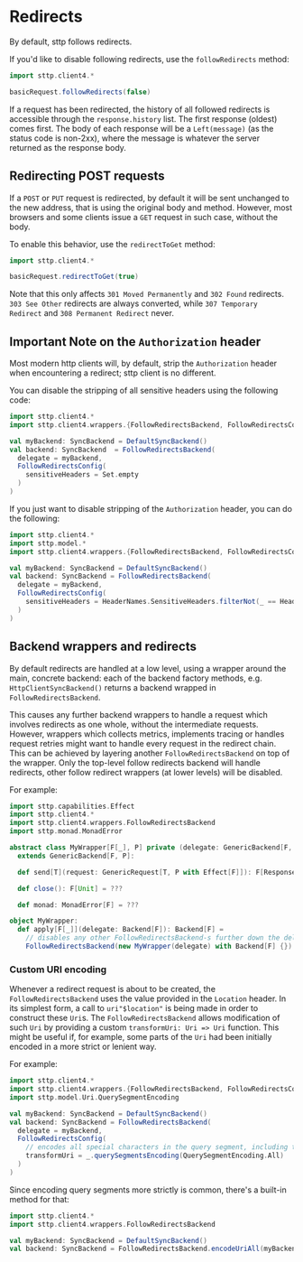 # Redirects

By default, sttp follows redirects.

If you'd like to disable following redirects, use the `followRedirects` method:

```scala
import sttp.client4.*

basicRequest.followRedirects(false)
```

If a request has been redirected, the history of all followed redirects is accessible through the `response.history` list. The first response (oldest) comes first. The body of each response will be a `Left(message)` (as the status code is non-2xx), where the message is whatever the server returned as the response body.

## Redirecting POST requests

If a `POST` or `PUT` request is redirected, by default it will be sent unchanged to the new address, that is using the original body and method. However, most browsers and some clients issue a `GET` request in such case, without the body.

To enable this behavior, use the `redirectToGet` method:

```scala
import sttp.client4.*

basicRequest.redirectToGet(true)
```

Note that this only affects `301 Moved Permanently` and `302 Found` redirects. `303 See Other` redirects are always converted, while `307 Temporary Redirect` and `308 Permanent Redirect` never.

## Important Note on the `Authorization` header

Most modern http clients will, by default, strip the `Authorization` header when encountering a redirect; sttp client is no different.

You can disable the stripping of all sensitive headers using the following code:

```scala
import sttp.client4.*
import sttp.client4.wrappers.{FollowRedirectsBackend, FollowRedirectsConfig}

val myBackend: SyncBackend = DefaultSyncBackend()
val backend: SyncBackend  = FollowRedirectsBackend(
  delegate = myBackend, 
  FollowRedirectsConfig(
    sensitiveHeaders = Set.empty
  )
)
```

If you just want to disable stripping of the `Authorization` header, you can do the following:

```scala
import sttp.client4.*
import sttp.model.*
import sttp.client4.wrappers.{FollowRedirectsBackend, FollowRedirectsConfig}

val myBackend: SyncBackend = DefaultSyncBackend()
val backend: SyncBackend = FollowRedirectsBackend(
  delegate = myBackend,
  FollowRedirectsConfig(
    sensitiveHeaders = HeaderNames.SensitiveHeaders.filterNot(_ == HeaderNames.Authorization.toLowerCase)
  )
)
```

## Backend wrappers and redirects

By default redirects are handled at a low level, using a wrapper around the main, concrete backend: each of the backend factory methods, e.g. `HttpClientSyncBackend()` returns a backend wrapped in `FollowRedirectsBackend`.

This causes any further backend wrappers to handle a request which involves redirects as one whole, without the intermediate requests. However, wrappers which collects metrics, implements tracing or handles request retries might want to handle every request in the redirect chain. This can be achieved by layering another `FollowRedirectsBackend` on top of the wrapper. Only the top-level follow redirects backend will handle redirects, other follow redirect wrappers (at lower levels) will be disabled.

For example:

```scala
import sttp.capabilities.Effect
import sttp.client4.*
import sttp.client4.wrappers.FollowRedirectsBackend
import sttp.monad.MonadError

abstract class MyWrapper[F[_], P] private (delegate: GenericBackend[F, P])
  extends GenericBackend[F, P]:

  def send[T](request: GenericRequest[T, P with Effect[F]]): F[Response[T]] = ???

  def close(): F[Unit] = ???

  def monad: MonadError[F] = ???

object MyWrapper:
  def apply[F[_]](delegate: Backend[F]): Backend[F] = 
    // disables any other FollowRedirectsBackend-s further down the delegate chain
    FollowRedirectsBackend(new MyWrapper(delegate) with Backend[F] {})
```

### Custom URI encoding

Whenever a redirect request is about to be created, the `FollowRedirectsBackend` uses the value provided in the `Location` header. In its simplest form, a call to `uri"$location"` is being made in order to construct these `Uri`s. The `FollowRedirectsBackend` allows modification of such `Uri` by providing a custom `transformUri: Uri => Uri` function. This might be useful if, for example, some parts of the `Uri` had been initially encoded in a more strict or lenient way.

For example:

```scala
import sttp.client4.*
import sttp.client4.wrappers.{FollowRedirectsBackend, FollowRedirectsConfig}
import sttp.model.Uri.QuerySegmentEncoding

val myBackend: SyncBackend = DefaultSyncBackend()
val backend: SyncBackend = FollowRedirectsBackend(
  delegate = myBackend,
  FollowRedirectsConfig(
    // encodes all special characters in the query segment, including the allowed ones
    transformUri = _.querySegmentsEncoding(QuerySegmentEncoding.All)
  )
)
```

Since encoding query segments more strictly is common, there's a built-in method for that:

```scala
import sttp.client4.* 
import sttp.client4.wrappers.FollowRedirectsBackend

val myBackend: SyncBackend = DefaultSyncBackend()
val backend: SyncBackend = FollowRedirectsBackend.encodeUriAll(myBackend)
```